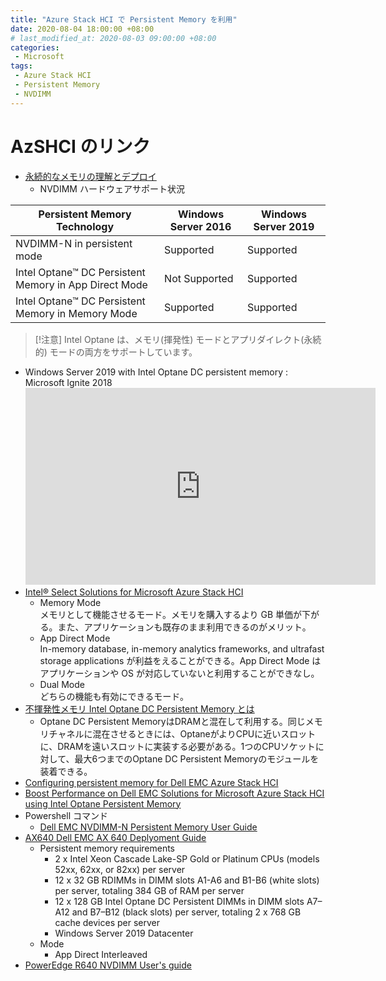 ```yaml
---
title: "Azure Stack HCI で Persistent Memory を利用"
date: 2020-08-04 18:00:00 +08:00
# last_modified_at: 2020-08-03 09:00:00 +08:00
categories: 
 - Microsoft 
tags: 
 - Azure Stack HCI
 - Persistent Memory
 - NVDIMM
---
```

# AzSHCI のリンク

+ [永続的なメモリの理解とデプロイ](https://docs.microsoft.com/ja-jp/windows-server/storage/storage-spaces/deploy-pmem)
    + NVDIMM ハードウェアサポート状況  

|Persistent Memory Technology|Windows Server 2016|Windows Server 2019|
|---|---|---|
|NVDIMM-N in persistent mode|Supported|Supported|
|Intel Optane™ DC Persistent Memory in App Direct Mode|Not Supported|Supported|
|Intel Optane™ DC Persistent Memory in Memory Mode|Supported|Supported|  

> [!注意]
> Intel Optane は、メモリ(揮発性) モードとアプリダイレクト(永続的) モードの両方をサポートしています。

+ Windows Server 2019 with Intel Optane DC persistent memory : Microsoft Ignite 2018
     <iframe width="560" height="315" src="https://www.youtube.com/embed/8WMXkMLJORc" frameborder="0" allow="accelerometer; autoplay; encrypted-media; gyroscope; picture-in-picture" allowfullscreen></iframe>  
+ [Intel® Select Solutions for Microsoft Azure Stack HCI](https://builders.intel.com/docs/select-solutions-microsoft-azure-stack-hci.pdf)
    + Memory Mode  
        メモリとして機能させるモード。メモリを購入するより GB 単価が下がる。また、アプリケーションも既存のまま利用できるのがメリット。
    + App Direct Mode  
        In-memory database, in-memory analytics frameworks, and ultrafast storage applications が利益をえることができる。App Direct Mode はアプリケーションや OS が対応していないと利用することができなし。
    + Dual Mode  
        どちらの機能も有効にできるモード。
+ [不揮発性メモリ Intel Optane DC Persistent Memory とは](https://pc.watch.impress.co.jp/docs/news/1177812.html)
    + Optane DC Persistent MemoryはDRAMと混在して利用する。同じメモリチャネルに混在させるときには、OptaneがよりCPUに近いスロットに、DRAMを遠いスロットに実装する必要がある。1つのCPUソケットに対して、最大6つまでのOptane DC Persistent Memoryのモジュールを装着できる。
+ [Configuring persistent memory for Dell EMC Azure Stack HCI](https://infohub.delltechnologies.com/l/deployment-guide-234/configuring-persistent-memory-for-azure-stack-hci-1)
+ [Boost Performance on Dell EMC Solutions for Microsoft Azure Stack HCI using Intel Optane Persistent Memory](https://infohub.delltechnologies.com/p/boost-performance-on-dell-emc-solutions-for-microsoft-azure-stack-hci-using-intel-optane-persistent-memory/)
+ Powershell コマンド
    + [Dell EMC NVDIMM-N Persistent Memory User Guide](https://www.dell.com/support/manuals/in/en/indhs1/poweredge-r940/nvdimm-n_ug_pub/powershell-cmdlets?guid=guid-325e2516-07ae-4b68-b696-009ba6d43ca1&lang=en-us)
+ [AX640 Dell EMC AX 640 Deplyoment Guide](https://topics-cdn.dell.com/pdf/azure-hci-deploy_en-us.pdf)
    + Persistent memory requirements
        + 2 x Intel Xeon Cascade Lake-SP Gold or Platinum CPUs (models 52xx, 62xx, or 82xx) per server
        + 12 x 32 GB RDIMMs in DIMM slots A1-A6 and B1-B6 (white slots) per server, totaling 384 GB of RAM per server
        + 12 x 128 GB Intel Optane DC Persistent DIMMs in DIMM slots A7–A12 and B7–B12 (black slots) per server, totaling 2 x 768 GB cache devices per server
        + Windows Server 2019 Datacenter
    + Mode
        + App Direct Interleaved
+ [PowerEdge R640 NVDIMM User's guide](https://topics-cdn.dell.com/pdf/poweredge-r740_users-guide3_ja-jp.pdf)





